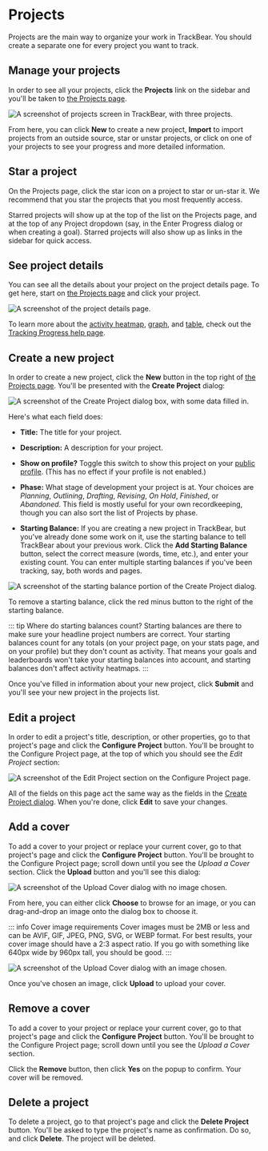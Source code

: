 # Projects

Projects are the main way to organize your work in TrackBear. You should create a separate one for every project you want to track.

## Manage your projects

In order to see all your projects, click the **Projects** link on the sidebar and you'll be taken to [the Projects page](https://trackbear.app/works).

![A screenshot of projects screen in TrackBear, with three projects.](/images/help/many-projects.png)

From here, you can click **New** to create a new project, **Import** to import projects from an outside source, star or unstar projects, or click on one of your projects to see your progress and more detailed information.

## Star a project

On the Projects page, click the star icon on a project to star or un-star it. We recommend that you star the projects that you most frequently access.

Starred projects will show up at the top of the list on the Projects page, and at the top of any Project dropdown (say, in the Enter Progress dialog or when creating a goal). Starred projects will also show up as links in the sidebar for quick access.

## See project details

You can see all the details about your project on the project details page. To get here, start on [the Projects page](https://trackbear.app/works) and click your project.

![A screenshot of the project details page.](/images/help/project-page.png)

To learn more about the [activity heatmap](/using-trackbear/tracking-progress#activity-heatmap), [graph](/using-trackbear/tracking-progress#graph), and [table](/using-trackbear/tracking-progress#table), check out the [Tracking Progress help page](/using-trackbear/tracking-progress#seeing-your-progress).

## Create a new project

In order to create a new project, click the **New** button in the top right of [the Projects page](https://trackbear.app/works). You'll be presented with the **Create Project** dialog:

![A screenshot of the Create Project dialog box, with some data filled in.](/images/help/create-project.png)

Here's what each field does:

- **Title:** The title for your project.

- **Description:** A description for your project.

- **Show on profile?** Toggle this switch to show this project on your [public profile](/settings/public-profile). (This has no effect if your profile is not enabled.)

- **Phase:** What stage of development your project is at. Your choices are *Planning*, *Outlining*, *Drafting*, *Revising*, *On Hold*, *Finished*, or *Abandoned*. This field is mostly useful for your own recordkeeping, though you can also sort the list of Projects by phase.

- **Starting Balance:** If you are creating a new project in TrackBear, but you've already done some work on it, use the starting balance to tell TrackBear about your previous work. Click the **Add Starting Balance** button, select the correct measure (words, time, etc.), and enter your existing count. You can enter multiple starting balances if you've been tracking, say, both words and pages.

![A screenshot of the starting balance portion of the Create Project dialog.](/images/help/starting-balance.png)

To remove a starting balance, click the red minus button to the right of the starting balance.

::: tip Where do starting balances count?
Starting balances are there to make sure your headline project numbers are correct. Your starting balances count for any totals (on your project page, on your stats page, and on your profile) but they don't count as activity. That means your goals and leaderboards won't take your starting balances into account, and starting balances don't affect activity heatmaps.
:::

Once you've filled in information about your new project, click **Submit** and you'll see your new project in the projects list.

## Edit a project

In order to edit a project's title, description, or other properties, go to that project's page and click the **Configure Project** button. You'll be brought to the Configure Project page, at the top of which you should see the *Edit Project* section:

![A screenshot of the Edit Project section on the Configure Project page.](/images/help/edit-project.png)

All of the fields on this page act the same way as the fields in the [Create Project dialog](#create-a-new-project). When you're done, click **Edit** to save your changes.

## Add a cover

To add a cover to your project or replace your current cover, go to that project's page and click the **Configure Project** button. You'll be brought to the Configure Project page; scroll down until you see the *Upload a Cover* section. Click the **Upload** button and you'll see this dialog:

![A screenshot of the Upload Cover dialog with no image chosen.](/images/help/upload-cover-blank.png)

From here, you can either click **Choose** to browse for an image, or you can drag-and-drop an image onto the dialog box to choose it.

::: info Cover image requirements
Cover images must be 2MB or less and can be AVIF, GIF, JPEG, PNG, SVG, or WEBP format. For best results, your cover image should have a 2:3 aspect ratio. If you go with something like 640px wide by 960px tall, you should be good.
:::

![A screenshot of the Upload Cover dialog with an image chosen.](/images/help/upload-cover-filled.png)

Once you've chosen an image, click **Upload** to upload your cover.

## Remove a cover

To add a cover to your project or replace your current cover, go to that project's page and click the **Configure Project** button. You'll be brought to the Configure Project page; scroll down until you see the *Upload a Cover* section.

Click the **Remove** button, then click **Yes** on the popup to confirm. Your cover will be removed.

## Delete a project

To delete a project, go to that project's page and click the **Delete Project** button. You'll be asked to type the project's name as confirmation. Do so, and click **Delete**. The project will be deleted.